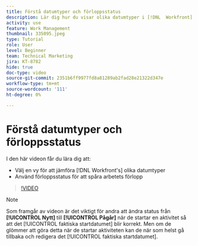 ```yaml
---
title: Förstå datumtyper och förloppsstatus
description: Lär dig hur du visar olika datumtyper i [!DNL  Workfront] och använder förloppsstatus för att spåra arbetsförloppet.
activity: use
feature: Work Management
thumbnail: 335095.jpeg
type: Tutorial
role: User
level: Beginner
team: Technical Marketing
jira: KT-8782
hide: true
doc-type: video
source-git-commit: 2351b6ff9977fd8a81289ab2fad28e21322d347e
workflow-type: tm+mt
source-wordcount: '111'
ht-degree: 0%

---
```


# Förstå datumtyper och förloppsstatus

I den här videon får du lära dig att:

* Välj en vy för att jämföra [!DNL Workfront's] olika datumtyper
* Använd förloppsstatus för att spåra arbetets förlopp

>[!VIDEO](https://video.tv.adobe.com/v/335095/?quality=12&learn=on)

>[!NOTE]
>
>Som framgår av videon är det viktigt för andra att ändra status från **[!UICONTROL Nytt]** till **[!UICONTROL Pågår]** när de startar en aktivitet så att det [!UICONTROL faktiska startdatumet] blir korrekt. Men om de glömmer att göra detta när de startar aktiviteten kan de när som helst gå tillbaka och redigera det [!UICONTROL faktiska startdatumet].


<!---
Task progress status overview
Definitions for the project, task, and issue dates within Workfront
Project timelines
--->
